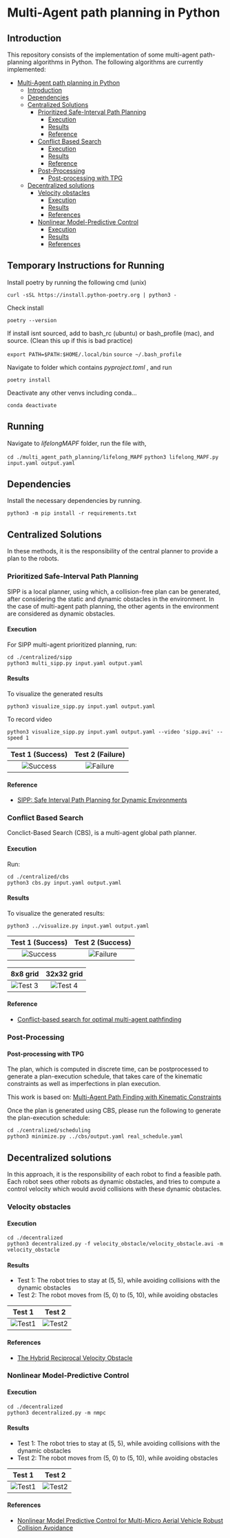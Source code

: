 # Multi-Agent path planning in Python

## Introduction

This repository consists of the implementation of some multi-agent path-planning algorithms in Python. The following algorithms are currently implemented:

- [Multi-Agent path planning in Python](#multi-agent-path-planning-in-python)
  - [Introduction](#introduction)
  - [Dependencies](#dependencies)
  - [Centralized Solutions](#centralized-solutions)
    - [Prioritized Safe-Interval Path Planning](#prioritized-safe-interval-path-planning)
      - [Execution](#execution)
      - [Results](#results)
      - [Reference](#reference)
    - [Conflict Based Search](#conflict-based-search)
      - [Execution](#execution-1)
      - [Results](#results-1)
      - [Reference](#reference-1)
    - [Post-Processing](#post-processing)
      - [Post-processing with TPG](#post-processing-with-tpg)
  - [Decentralized solutions](#decentralized-solutions)
    - [Velocity obstacles](#velocity-obstacles)
      - [Execution](#execution-2)
      - [Results](#results-2)
      - [References](#references)
    - [Nonlinear Model-Predictive Control](#nonlinear-model-predictive-control)
      - [Execution](#execution-3)
      - [Results](#results-3)
      - [References](#references-1)

## Temporary Instructions for Running

Install poetry by running the following cmd (unix)

`curl -sSL https://install.python-poetry.org | python3 -`

Check install

`poetry --version`

If install isnt sourced, add to bash_rc (ubuntu) or bash_profile (mac), and source. (Clean this up if this is bad practice)

`export PATH=$PATH:$HOME/.local/bin`
`source ~/.bash_profile`

Navigate to folder which contains _pyproject.toml_ , and run 

`poetry install`

Deactivate any other venvs including conda...

`conda deactivate`

## Running 

Navigate to _lifelongMAPF_ folder, run the file with, 

`cd ./multi_agent_path_planning/lifelong_MAPF`
`python3 lifelong_MAPF.py input.yaml output.yaml`













## Dependencies

Install the necessary dependencies by running.

```shell
python3 -m pip install -r requirements.txt
```

## Centralized Solutions

In these methods, it is the responsibility of the central planner to provide a plan to the robots.

### Prioritized Safe-Interval Path Planning

SIPP is a local planner, using which, a collision-free plan can be generated, after considering the static and dynamic obstacles in the environment. In the case of multi-agent path planning, the other agents in the environment are considered as dynamic obstacles. 

#### Execution

For SIPP multi-agent prioritized planning, run:

``` 
cd ./centralized/sipp
python3 multi_sipp.py input.yaml output.yaml
```

#### Results

To visualize the generated results

``` 
python3 visualize_sipp.py input.yaml output.yaml 
```

To record video

``` 
python3 visualize_sipp.py input.yaml output.yaml --video 'sipp.avi' --speed 1
```

|            Test 1 (Success)            |            Test 2 (Failure)            |
|:--------------------------------------:|:--------------------------------------:|
| ![Success](./centralized/sipp/results/success.gif) | ![Failure](./centralized/sipp/results/failure.gif)|

#### Reference

- [SIPP: Safe Interval Path Planning for Dynamic Environments](https://www.cs.cmu.edu/~maxim/files/sipp_icra11.pdf)

### Conflict Based Search

Conclict-Based Search (CBS), is a multi-agent global path planner.

#### Execution

Run:

``` 
cd ./centralized/cbs
python3 cbs.py input.yaml output.yaml
```

#### Results

To visualize the generated results:

``` shell
python3 ../visualize.py input.yaml output.yaml
```

|           Test 1 (Success)           |           Test 2 (Success)           |
|:------------------------------------:|:------------------------------------:|
|![Success](./centralized/cbs/results/test_2.gif) | ![Failure](./centralized/cbs/results/test_1.gif)|

|               8x8 grid              |              32x32 grid             |
|:-----------------------------------:|:-----------------------------------:|
| ![Test 3](./centralized/cbs/results/test_3.gif) | ![Test 4](./centralized/cbs/results/test_4.gif)|

#### Reference

- [Conflict-based search for optimal multi-agent pathfinding](https://www.sciencedirect.com/science/article/pii/S0004370214001386)

### Post-Processing

#### Post-processing with TPG

The plan, which is computed in discrete time, can be postprocessed to generate a plan-execution schedule, that takes care of the kinematic constraints as well as imperfections in plan execution.

This work is based on: [Multi-Agent Path Finding with Kinematic Constraints](https://www.aaai.org/ocs/index.php/ICAPS/ICAPS16/paper/view/13183/12711)

Once the plan is generated using CBS, please run the following to generate the plan-execution schedule:

``` shell
cd ./centralized/scheduling
python3 minimize.py ../cbs/output.yaml real_schedule.yaml
```

## Decentralized solutions

In this approach, it is the responsibility of each robot to find a feasible path. Each robot sees other robots as dynamic obstacles, and tries to compute a control velocity which would avoid collisions with these dynamic obstacles.

### Velocity obstacles

#### Execution

```shell
cd ./decentralized
python3 decentralized.py -f velocity_obstacle/velocity_obstacle.avi -m velocity_obstacle
```

#### Results

- Test 1: The robot tries to stay at (5, 5), while avoiding collisions with the dynamic obstacles
- Test 2: The robot moves from (5, 0) to (5, 10), while avoiding obstacles

| Test 1|Test 2|
| :------------: | :------------: |
|![Test1](./decentralized/velocity_obstacle/velocity_obstacle_1.gif)|![Test2](./decentralized/velocity_obstacle/velocity_obstacle_2.gif)|

#### References

- [The Hybrid Reciprocal Velocity Obstacle](http://gamma.cs.unc.edu/HRVO/HRVO-T-RO.pdf)

### Nonlinear Model-Predictive Control

#### Execution

```shell
cd ./decentralized
python3 decentralized.py -m nmpc
```

#### Results

- Test 1: The robot tries to stay at (5, 5), while avoiding collisions with the dynamic obstacles
- Test 2: The robot moves from (5, 0) to (5, 10), while avoiding obstacles

| Test 1|Test 2|
| :------------: | :------------: |
|![Test1](./decentralized/nmpc/nmpc_1.gif)|![Test2](./decentralized/nmpc/nmpc_2.gif)|

#### References

- [Nonlinear Model Predictive Control for Multi-Micro Aerial Vehicle Robust Collision Avoidance](https://arxiv.org/abs/1703.01164)
